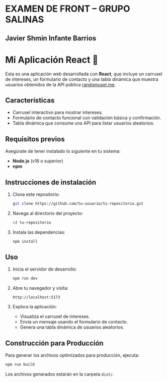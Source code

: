 # EXAMEN DE FRONT – GRUPO SALINAS

## Javier Shmin Infante Barrios


# Mi Aplicación React 🚀

Esta es una aplicación web desarrollada con **React**, que incluye un carrusel de intereses, un formulario de contacto y una tabla dinámica que muestra usuarios obtenidos de la API pública [randomuser.me](https://randomuser.me/).

## **Características**
- Carrusel interactivo para mostrar intereses.
- Formulario de contacto funcional con validación básica y confirmación.
- Tabla dinámica que consume una API para listar usuarios aleatorios.

## **Requisitos previos**
Asegúrate de tener instalado lo siguiente en tu sistema:
- **Node.js** (v16 o superior)
- **npm**

## **Instrucciones de instalación**
1. Clona este repositorio:
   ```bash
   git clone https://github.com/tu-usuario/tu-repositorio.git
   ```

2. Navega al directorio del proyecto:
   ```bash
   cd tu-repositorio
   ```

3. Instala las dependencias:
   ```bash
   npm install
   ```

## **Uso**
1. Inicia el servidor de desarrollo:
   ```bash
   npm run dev
   ```

2. Abre tu navegador y visita:
   ```
   http://localhost:5173
   ```

3. Explora la aplicación:
   - Visualiza el carrusel de intereses.
   - Envía un mensaje usando el formulario de contacto.
   - Genera una tabla dinámica de usuarios aleatorios.

## **Construcción para Producción**
Para generar los archivos optimizados para producción, ejecuta:
```bash
npm run build
```

Los archivos generados estarán en la carpeta `dist/`.

